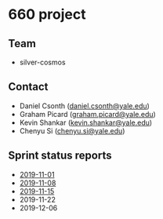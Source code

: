 # 660 project
## Team
- silver-cosmos

## Contact
- Daniel Csonth (daniel.csonth@yale.edu)
- Graham Picard (graham.picard@yale.edu)
- Kevin Shankar (kevin.shankar@yale.edu)
- Chenyu Si (chenyu.si@yale.edu)

## Sprint status reports
- [2019-11-01](2019-11-01.md)
- [2019-11-08](2019-11-08.md)
- [2019-11-15](2019-11-16.md)
- 2019-11-22
- 2019-12-06
